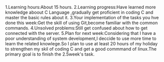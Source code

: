 1.Learning hours:About 15 hours.
2.Learning progress:Have learned more knowledge aboout C Language ,gradually get proficient in coding C and master the basic rules about it.
3.Your implementation of the tasks you hve done this week:Get the skill of using Git,become familiar with the common commands.
4.Unsolved problems:Still get confused about how to get connected with the server.
5.Plan for next week:Considering that I have a poor understanding of system development,I deccide to use more time to learn the related knowlege.So I plan to use at least 20 hours of my holiday to strengthen my skil of coding C and get a good commmand of linux.The primary goal is to finish the 2.5week's task.
